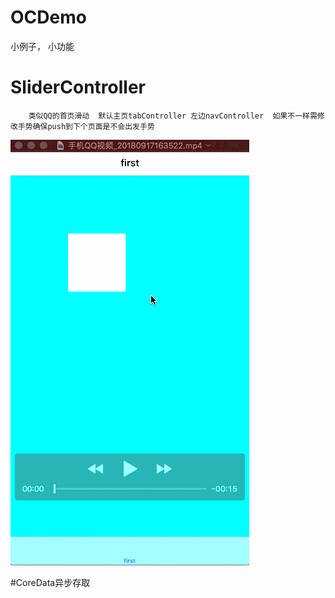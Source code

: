 # OCDemo
小例子， 小功能


# SliderController
```
	类似QQ的首页滑动  默认主页tabController 左边navController  如果不一样需修改手势确保push到下个页面是不会出发手势
```
![Image text](https://github.com/gaojungithub2004/OCDemo/blob/master/gif/73ir5CCuNQ.gif)


#CoreData异步存取
